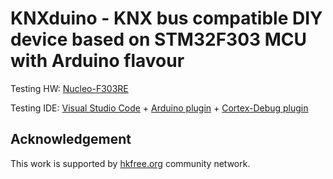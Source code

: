 # KNXduino - KNX bus compatible DIY device based on STM32F303 MCU with Arduino flavour

Testing HW: [Nucleo-F303RE](https://www.st.com/en/evaluation-tools/nucleo-f303re.html)

Testing IDE: [Visual Studio Code](https://code.visualstudio.com/) + [Arduino plugin](https://marketplace.visualstudio.com/items?itemName=vsciot-vscode.vscode-arduino) + [Cortex-Debug plugin](https://marketplace.visualstudio.com/items?itemName=marus25.cortex-debug)

## Acknowledgement

This work is supported by [hkfree.org](http://www.hkfree.org) community network.